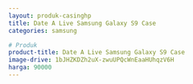 ```yaml
---
layout: produk-casinghp
title: Date A Live Samsung Galaxy S9 Case
categories: samsung

# Produk
product-title: Date A Live Samsung Galaxy S9 Case
image-drive: 1bJHZKDZh2uX-zwuUPQcWnEaaHUhqzV6H
harga: 90000
---
```


